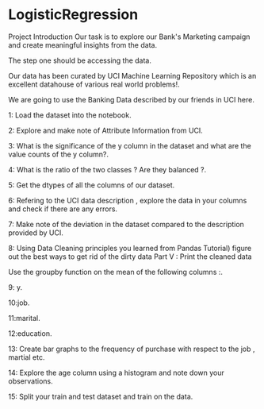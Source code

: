 # LogisticRegression
Project Introduction
Our task is to explore our Bank's Marketing campaign and create meaningful insights from the data.

The step one should be accessing the data.

Our data has been curated by UCI Machine Learning Repository which is an excellent datahouse of various real world problems!.

We are going to use the Banking Data described by our friends in UCI here.

1: Load the dataset into the notebook.

2: Explore and make note of Attribute Information from UCI.

3: What is the significance of the y column in the dataset and what are the value counts of the y column?.

4: What is the ratio of the two classes ? Are they balanced ?.

5: Get the dtypes of all the columns of our dataset.

6: Refering to the UCI data description , explore the data in your columns and check if there are any errors.

7: Make note of the deviation in the dataset compared to the description provided by UCI.

8: Using Data Cleaning principles you learned from Pandas Tutorial) figure out the best ways to get rid of the dirty data Part V : Print the cleaned data

Use the groupby function on the mean of the following columns :.

9: y.

10:job.

11:marital.

12:education.

13: Create bar graphs to the frequency of purchase with respect to the job , martial etc.

14: Explore the age column using a histogram and note down your observations.

15: Split your train and test dataset and train on the data.

